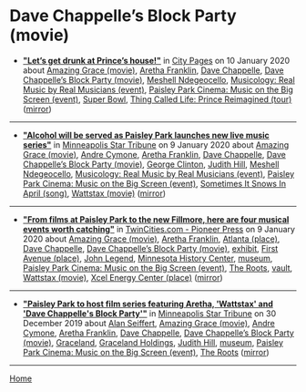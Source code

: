 # Dave Chappelle’s Block Party (movie)

 - [**"Let’s get drunk at Prince’s house!"**](http://www.citypages.com/music/lets-get-drunk-at-princes-house/566877031) in [City Pages](http://www.citypages.com/) on 10 January 2020 about [Amazing Grace (movie)](../../../topics/movie/amazing-grace/index.md), [Aretha Franklin](../../../topics/aretha-franklin/index.md), [Dave Chappelle](../../../topics/dave-chappelle/index.md), [Dave Chappelle’s Block Party (movie)](../../../topics/movie/dave-chappelle-s-block-party/index.md), [Meshell Ndegeocello](../../../topics/meshell-ndegeocello/index.md), [Musicology: Real Music by Real Musicians (event)](../../../topics/event/musicology-real-music-by-real-musicians/index.md), [Paisley Park Cinema: Music on the Big Screen (event)](../../../topics/event/paisley-park-cinema-music-on-the-big-screen/index.md), [Super Bowl](../../../topics/super-bowl/index.md), [Thing Called Life: Prince Reimagined (tour)](../../../topics/tour/thing-called-life-prince-reimagined/index.md) ([mirror](https://web.archive.org/web/*/http://www.citypages.com/music/lets-get-drunk-at-princes-house/566877031))

----

 - [**"Alcohol will be served as Paisley Park launches new live music series"**](http://www.startribune.com/live-music-series-at-prince-s-paisley-park-to-kick-off-feb-15-with-meshell-ndegeocello/566830752/) in [Minneapolis Star Tribune](http://www.startribune.com/) on 9 January 2020 about [Amazing Grace (movie)](../../../topics/movie/amazing-grace/index.md), [Andre Cymone](../../../topics/andre-cymone/index.md), [Aretha Franklin](../../../topics/aretha-franklin/index.md), [Dave Chappelle](../../../topics/dave-chappelle/index.md), [Dave Chappelle’s Block Party (movie)](../../../topics/movie/dave-chappelle-s-block-party/index.md), [George Clinton](../../../topics/george-clinton/index.md), [Judith Hill](../../../topics/judith-hill/index.md), [Meshell Ndegeocello](../../../topics/meshell-ndegeocello/index.md), [Musicology: Real Music by Real Musicians (event)](../../../topics/event/musicology-real-music-by-real-musicians/index.md), [Paisley Park Cinema: Music on the Big Screen (event)](../../../topics/event/paisley-park-cinema-music-on-the-big-screen/index.md), [Sometimes It Snows In April (song)](../../../topics/song/sometimes-it-snows-in-april/index.md), [Wattstax (movie)](../../../topics/movie/wattstax/index.md) ([mirror](https://web.archive.org/web/*/http://www.startribune.com/live-music-series-at-prince-s-paisley-park-to-kick-off-feb-15-with-meshell-ndegeocello/566830752/))

----

 - [**"From films at Paisley Park to the new Fillmore, here are four musical events worth catching"**](https://www.twincities.com/2020/01/09/from-films-at-paisley-park-to-the-new-fillmore-here-are-four-musical-events-worth-catching/) in [TwinCities.com - Pioneer Press](https://www.twincities.com/) on 9 January 2020 about [Amazing Grace (movie)](../../../topics/movie/amazing-grace/index.md), [Aretha Franklin](../../../topics/aretha-franklin/index.md), [Atlanta (place)](../../../topics/place/atlanta/index.md), [Dave Chappelle](../../../topics/dave-chappelle/index.md), [Dave Chappelle’s Block Party (movie)](../../../topics/movie/dave-chappelle-s-block-party/index.md), [exhibit](../../../topics/exhibit/index.md), [First Avenue (place)](../../../topics/place/first-avenue/index.md), [John Legend](../../../topics/john-legend/index.md), [Minnesota History Center](../../../topics/minnesota-history-center/index.md), [museum](../../../topics/museum/index.md), [Paisley Park Cinema: Music on the Big Screen (event)](../../../topics/event/paisley-park-cinema-music-on-the-big-screen/index.md), [The Roots](../../../topics/the-roots/index.md), [vault](../../../topics/vault/index.md), [Wattstax (movie)](../../../topics/movie/wattstax/index.md), [Xcel Energy Center (place)](../../../topics/place/xcel-energy-center/index.md) ([mirror](https://web.archive.org/web/*/https://www.twincities.com/2020/01/09/from-films-at-paisley-park-to-the-new-fillmore-here-are-four-musical-events-worth-catching/))

----

 - [**"Paisley Park to host film series featuring Aretha, 'Wattstax' and 'Dave Chappelle's Block Party'"**](http://www.startribune.com/paisley-park-to-host-film-series-featuring-aretha-wattstax-and-dave-chappelle-s-block-party/566561102/) in [Minneapolis Star Tribune](http://www.startribune.com/) on 30 December 2019 about [Alan Seiffert](../../../topics/alan-seiffert/index.md), [Amazing Grace (movie)](../../../topics/movie/amazing-grace/index.md), [Andre Cymone](../../../topics/andre-cymone/index.md), [Aretha Franklin](../../../topics/aretha-franklin/index.md), [Dave Chappelle](../../../topics/dave-chappelle/index.md), [Dave Chappelle’s Block Party (movie)](../../../topics/movie/dave-chappelle-s-block-party/index.md), [Graceland](../../../topics/graceland/index.md), [Graceland Holdings](../../../topics/graceland-holdings/index.md), [Judith Hill](../../../topics/judith-hill/index.md), [museum](../../../topics/museum/index.md), [Paisley Park Cinema: Music on the Big Screen (event)](../../../topics/event/paisley-park-cinema-music-on-the-big-screen/index.md), [The Roots](../../../topics/the-roots/index.md) ([mirror](https://web.archive.org/web/*/http://www.startribune.com/paisley-park-to-host-film-series-featuring-aretha-wattstax-and-dave-chappelle-s-block-party/566561102/))

----

[Home](../)
